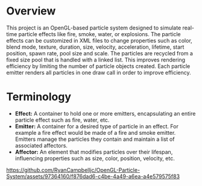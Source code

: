 # Overview
This project is an OpenGL-based particle system designed to simulate real-time particle effects like fire, smoke, water, or explosions. The particle effects can be customized in XML files to change properties such as color, blend mode, texture, duration, size, velocity, acceleration, lifetime, start position, spawn rate, pool size and scale. The particles are recycled from a fixed size pool that is handled with a linked list. This improves rendering efficiency by limiting the number of particle objects created. Each particle emitter renders all particles in one draw call in order to improve efficiency.

# Terminology
* **Effect:** A container to hold one or more emitters, encapsulating an entire particle effect such as fire, water, etc.
* **Emitter:** A container for a desired type of particle in an effect. For example a fire effect would be made of a fire and smoke emitter. Emitters manage the particles they contain and maintain a list of associated affectors.
* **Affector:** An element that modifies particles over their lifespan, influencing properties such as size, color, position, velocity, etc.

https://github.com/RyanCampbelljc/OpenGL-Particle-System/assets/97364160/f876dad6-c4be-4a49-a6ea-a4e579575f83


